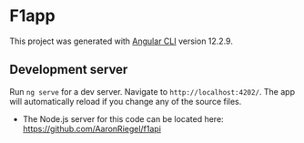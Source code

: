 # F1app

This project was generated with [Angular CLI](https://github.com/angular/angular-cli) version 12.2.9.

## Development server

Run `ng serve` for a dev server. Navigate to `http://localhost:4202/`. The app will automatically reload if you change any of the source files.

* The Node.js server for this code can be located here: https://github.com/AaronRiegel/f1api
